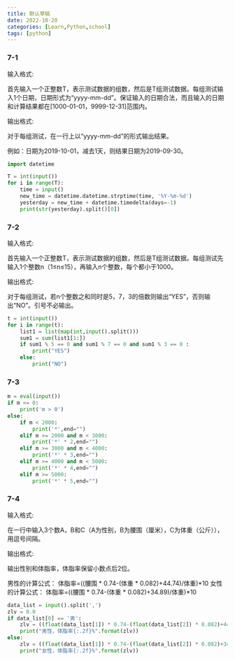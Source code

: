 ```yaml
---
title: 默认草稿
date: 2022-10-20
categories: [Learn,Python,school]
tags: [python]
---
```




### 7-1

输入格式:

首先输入一个正整数T，表示测试数据的组数，然后是T组测试数据。每组测试输入1个日期，日期形式为“yyyy-mm-dd”。保证输入的日期合法，而且输入的日期和计算结果都在[1000-01-01，9999-12-31]范围内。

输出格式:

对于每组测试，在一行上以“yyyy-mm-dd”的形式输出结果。

例如：日期为2019-10-01，减去1天，则结果日期为2019-09-30。

```py
import datetime

T = int(input())
for i in range(T):
    time = input()
    new_time = datetime.datetime.strptime(time, '%Y-%m-%d')
    yesterday = new_time + datetime.timedelta(days=-1)
    print(str(yesterday).split()[0])
```





### 7-2

输入格式:

首先输入一个正整数T，表示测试数据的组数，然后是T组测试数据。每组测试先输入1个整数n（1≤n≤15），再输入n个整数，每个都小于1000。

输出格式:

对于每组测试，若n个整数之和同时是5，7，3的倍数则输出“YES”，否则输出“NO”。引号不必输出。

```py
t = int(input())
for i in range(t):
    list1 = list(map(int,input().split()))
    sum1 = sum(list1[1:])
    if sum1 % 5 == 0 and sum1 % 7 == 0 and sum1 % 3 == 0 :
        print("YES")
    else:
        print("NO")
```





### 7-3

```py
m = eval(input())
if m <= 0:
    print('m > 0')
else:
    if m < 2000:
        print('*',end="")
    elif m >= 2000 and m < 3000:
        print('*' * 2,end="")
    elif m >= 3000 and m < 4000:
        print('*' * 3,end="")
    elif m >= 4000 and m < 5000:
        print('*' * 4,end="")
    elif m >= 5000:
        print('*' * 5,end="")
```





### 7-4

输入格式:

在一行中输入3个数A，B和C（A为性别，B为腰围（厘米），C为体重（公斤）），用逗号间隔。

输出格式:

输出性别和体脂率，体脂率保留小数点后2位。

男性的计算公式：
体脂率=((腰围 * 0.74-(体重 * 0.082)+44.74)/体重)*10
女性的计算公式：
体脂率=((腰围 * 0.74-(体重 * 0.082)+34.89)/体重)*10

```py
data_list = input().split(',')
zlv = 0.0
if data_list[0] == '男':
    zlv = ((float(data_list[1]) * 0.74-(float(data_list[2]) * 0.082)+44.74)/float(data_list[2]))*10
    print("男性，体脂率{:.2f}%".format(zlv))
else:
    zlv = ((float(data_list[1]) * 0.74-(float(data_list[2]) * 0.082)+34.89)/float(data_list[2]))*10
    print("女性，体脂率{:.2f}%".format(zlv))
```

